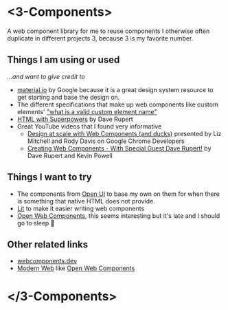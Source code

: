 # <3-Components>

A web component library for me to reuse components I otherwise often duplicate in different projects
3, because 3 is my favorite number.

## Things I am using or used

_...and want to give credit to_

- [material.io](https://material.io) by Google because it is a great design system resource to get starting and base the design on.
- The different specifications that make up web components like custom elements' ["what is a valid custom element name"](https://html.spec.whatwg.org/multipage/custom-elements.html#valid-custom-element-name)
- [HTML with Superpowers](https://htmlwithsuperpowers.netlify.app/) by Dave Rupert
- Great YouTube videos that I found very informative
  - [Design at scale with Web Components (and ducks)](https://youtu.be/DBcz_bGcHgk) presented by Liz Mitchell and Rody Davis on Google Chrome Developers
  - [Creating Web Components - With Special Guest Dave Rupert!](https://youtu.be/Sq5oiHjwFxI) by Dave Rupert and Kevin Powell

## Things I want to try

- The components from [Open UI](https://open-ui.org/) to base my own on them for when there is something that native HTML does not provide.
- [Lit](https://list.dev/) to make it easier writing web components
- [Open Web Components](https://open-wc.org/), this seems interesting but it's late and I should go to sleep 🛌

## Other related links

- [webcomponents.dev](https://webcomponents.dev/)
- [Modern Web](https://modern-web.dev/) like [Open Web Components](https://open-wc.org/)

# </3-Components>

